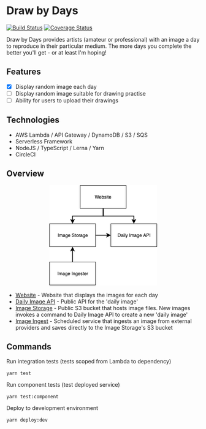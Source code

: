 # Draw by Days

[![Build Status](https://img.shields.io/circleci/project/github/SketchingDev/draw-by-days/master.svg)](https://circleci.com/gh/SketchingDev/draw-by-days/tree/master)
[![Coverage Status](https://coveralls.io/repos/github/SketchingDev/draw-by-days/badge.svg?branch=master)](https://coveralls.io/github/SketchingDev/draw-by-days?branch=master)

Draw by Days provides artists (amateur or professional) with an image a day to reproduce in their particular medium. The 
more days you complete the better you'll get - or at least I'm hoping!


## Features

 - [X] Display random image each day
 - [ ] Display random image suitable for drawing practise
 - [ ] Ability for users to upload their drawings

## Technologies

 * AWS Lambda / API Gateway / DynamoDB / S3 / SQS
 * Serverless Framework
 * NodeJS / TypeScript / Lerna / Yarn
 * CircleCI

## Overview

<p align="center">
  <img src="docs/architecture.png">
</p>


 * [Website](packages/website) - Website that displays the images for each day
 * [Daily Image API](packages/daily-image-api) - Public API for the 'daily image'
 * [Image Storage](packages/image-storage) - Public S3 bucket that hosts image files. New images invokes a command to Daily Image API to create a new 'daily image'
 * [Image Ingest](packages/image-ingest) - Scheduled service that ingests an image from external providers and saves directly to the Image Storage's S3 bucket


## Commands

Run integration tests (tests scoped from Lambda to dependency)

```
yarn test
```

Run component tests (test deployed service)

```
yarn test:component
``` 

Deploy to development environment

```
yarn deploy:dev
```
